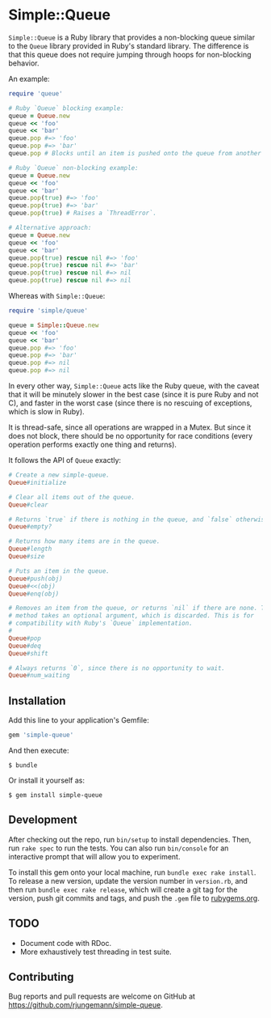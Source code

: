 # Simple::Queue

`Simple::Queue` is a Ruby library that provides a non-blocking queue similar to
the `Queue` library provided in Ruby's standard library. The difference is that
this queue does not require jumping through hoops for non-blocking behavior.

An example:

```ruby
require 'queue'

# Ruby `Queue` blocking example:
queue = Queue.new
queue << 'foo'
queue << 'bar'
queue.pop #=> 'foo'
queue.pop #=> 'bar'
queue.pop # Blocks until an item is pushed onto the queue from another thread.

# Ruby `Queue` non-blocking example:
queue = Queue.new
queue << 'foo'
queue << 'bar'
queue.pop(true) #=> 'foo'
queue.pop(true) #=> 'bar'
queue.pop(true) # Raises a `ThreadError`.

# Alternative approach:
queue = Queue.new
queue << 'foo'
queue << 'bar'
queue.pop(true) rescue nil #=> 'foo'
queue.pop(true) rescue nil #=> 'bar'
queue.pop(true) rescue nil #=> nil
queue.pop(true) rescue nil #=> nil
```

Whereas with `Simple::Queue`:

```ruby
require 'simple/queue'

queue = Simple::Queue.new
queue << 'foo'
queue << 'bar'
queue.pop #=> 'foo'
queue.pop #=> 'bar'
queue.pop #=> nil
queue.pop #=> nil
```

In every other way, `Simple::Queue` acts like the Ruby queue, with the caveat
that it will be minutely slower in the best case (since it is pure Ruby and not
C), and faster in the worst case (since there is no rescuing of exceptions,
which is slow in Ruby).

It is thread-safe, since all operations are wrapped in a Mutex. But since it
does not block, there should be no opportunity for race conditions (every
operation performs exactly one thing and returns).

It follows the API of `Queue` exactly:

```ruby
# Create a new simple-queue.
Queue#initialize

# Clear all items out of the queue.
Queue#clear

# Returns `true` if there is nothing in the queue, and `false` otherwise.
Queue#empty?

# Returns how many items are in the queue.
Queue#length
Queue#size

# Puts an item in the queue.
Queue#push(obj)
Queue#<<(obj)
Queue#enq(obj)

# Removes an item from the queue, or returns `nil` if there are none. This
# method takes an optional argument, which is discarded. This is for
# compatibility with Ruby's `Queue` implementation.
#
Queue#pop
Queue#deq
Queue#shift

# Always returns `0`, since there is no opportunity to wait.
Queue#num_waiting
```

## Installation

Add this line to your application's Gemfile:

```ruby
gem 'simple-queue'
```

And then execute:

    $ bundle

Or install it yourself as:

    $ gem install simple-queue

## Development

After checking out the repo, run `bin/setup` to install dependencies. Then, run
`rake spec` to run the tests. You can also run `bin/console` for an interactive
prompt that will allow you to experiment.

To install this gem onto your local machine, run `bundle exec rake install`. To
release a new version, update the version number in `version.rb`, and then run
`bundle exec rake release`, which will create a git tag for the version, push
git commits and tags, and push the `.gem` file to
[rubygems.org](https://rubygems.org).

## TODO

* Document code with RDoc.
* More exhaustively test threading in test suite.

## Contributing

Bug reports and pull requests are welcome on GitHub at
https://github.com/rjungemann/simple-queue.

